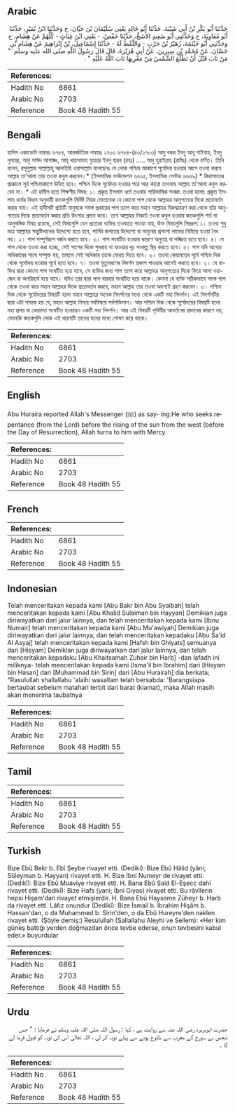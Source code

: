 ## Arabic


<div dir="rtl" lang="ar" style={{fontSize:'larger',backgroundColor:'#f8f9fa',padding:20}}>
حَدَّثَنَا أَبُو بَكْرِ بْنُ أَبِي شَيْبَةَ، حَدَّثَنَا أَبُو خَالِدٍ يَعْنِي سُلَيْمَانَ بْنَ حَيَّانَ، ح وَحَدَّثَنَا ابْنُ نُمَيْرٍ، حَدَّثَنَا أَبُو مُعَاوِيَةَ، ح وَحَدَّثَنِي أَبُو سَعِيدٍ الأَشَجُّ، حَدَّثَنَا حَفْصٌ، - يَعْنِي ابْنَ غِيَاثٍ - كُلُّهُمْ عَنْ هِشَامٍ، ح وَحَدَّثَنِي أَبُو خَيْثَمَةَ، زُهَيْرُ بْنُ حَرْبٍ - وَاللَّفْظُ لَهُ - حَدَّثَنَا إِسْمَاعِيلُ، بْنُ إِبْرَاهِيمَ عَنْ هِشَامِ بْنِ حَسَّانَ، عَنْ مُحَمَّدِ بْنِ سِيرِينَ، عَنْ أَبِي هُرَيْرَةَ، قَالَ قَالَ رَسُولُ اللَّهِ صلى الله عليه وسلم ‏ "‏ مَنْ تَابَ قَبْلَ أَنْ تَطْلُعَ الشَّمْسُ مِنْ مَغْرِبِهَا تَابَ اللَّهُ عَلَيْهِ ‏"‏ ‏.‏
</div>
<div style={{backgroundColor:'#f8f9fa',padding:20, marginBottom: 10}}><table> <thead> <tr> <th>References:</th> <th></th> </tr> </thead> <tbody><tr><td>Hadith No</td><td>6861</td></tr><tr><td>Arabic No</td><td>2703</td></tr><tr><td>Reference</td><td>Book 48 Hadith 55</td></tr></tbody></table></div>

## Bengali


<div dir="ltr" lang="bn" style={{fontSize:'larger',backgroundColor:'#f8f9fa',padding:20}}>
হাদিস একাডেমি নাম্বারঃ ৬৭৫৪, আন্তর্জাতিক নাম্বারঃ ২৭০৩ ৬৭৫৪-(৪৩/২৭০৩) আবু বকর ইবনু আবূ শাইবাহ, ইবনু নুমায়র, আবু সাঈদ আশাজ্জ, আবূ খায়সামাহ যুহায়র ইবনু হারব (রহঃ) ..... আবু হুরাইরাহ (রাযিঃ) থেকে বর্ণিত। তিনি বলেন, রসূলুল্লাহ সাল্লাল্লাহু আলাইহি ওয়াসাল্লাম বলেছেনঃ যে লোক পশ্চিম আকাশে সূর্যোদয় হওয়ার আগে তওবা করবে আল্লাহ তা’আলা তার তওবা কবুল করবেন।* (ইসলামিক ফাউন্ডেশন ৬৬১৫, ইসলামিক সেন্টার ৬৬৬৯) * কিয়ামাতের প্রাক্কালে সূর্য পশ্চিমাকাশে উদিত হবে। পশ্চিম দিকে সূর্যোদয় হওয়ার পরে আর কারো তাওবাহ আল্লাহ তা’আলা কবুল করবেন না। * এই হাদীস হতে শিক্ষণীয় বিষয়: ১। প্রকৃত ইসলাম ধর্মে তওবার পারিভাষিক সংজ্ঞা: তওবা হলো: প্রকৃত ইসলাম ধর্মের বিধান অনুযায়ী কতকগুলি নির্দিষ্ট নিয়ম মোতাবেক যে কোনো পাপ থেকে আল্লাহর আনুগত্যের দিকে প্রত্যাবর্তন করার নাম। এই হাদীসটি প্রতিটি মানুষকে সমস্ত প্রকারের পাপ ত্যাগ করে মহান আল্লাহর বিরুদ্ধাচরণ করা থেকে তাঁর আনুগত্যের দিকে প্রত্যাবর্তন করার প্রতি উৎসাহ প্রদান করে। তবে আল্লাহর নিকটে তওবা কবুল হওয়ার কতকগুলি শর্ত বা আনুষঙ্গিক বিষয় রয়েছে, সেই বিষয়গুলি যেন প্রত্যেক ব্যক্তির তওবাতে পাওয়া যায়, উক্ত বিষয়গুলি নিম্নরূপ: ১। তওবা শুধু মাত্র আল্লাহর সন্তুষ্টিলাভের উদ্দেশ্যে হতে হবে, পার্থিব জগতের উদ্দেশ্যে বা মানুষের প্রশংসা লাভের নিমিত্তে হওয়া বৈধ নয়। ২। পাপ সম্পূর্ণরূপে বর্জন করতে হবে। ৩। পাপ সংঘটিত হওয়ার কারণে অনুতপ্ত বা লজ্জিত হতে হবে। ৪। যে পাপ থেকে তওবা করা হচ্ছে, সেই পাপের দিকে পুনরায় না যাওয়ার দৃঢ় সংকল্প স্থির করতে হবে। ৫। পাপ যদি অন্যের অধিকারের সাথে সম্পৃক্ত হয়, তাহলে সেই অধিকার তাকে ফেরত দিতে হবে। ৬। তওবা কেয়ামতের পূর্বে পশ্চিম দিক থেকে সূর্যোদয় হওয়ার পূর্বে হতে হবে। ৭। তওবা মৃত্যুবরণের নিদর্শন প্রকাশ পাওয়ার আগেই করতে হবে। ২। যে ব্যক্তির দ্বারা কোনো পাপ সংঘটিত হয়ে যাবে, সে ব্যক্তির জন্য পাপ ত্যাগ করে আল্লাহর আনুগত্যের দিকে ফিরে আসা ওয়াজেব বা অপরিহার্য হয়ে যাবে। যদিও তার দ্বারা পাপ বারবার সংঘটিত হয়ে থাকে। কেননা যে ব্যক্তি সঠিকভাবে সমস্ত পাপ থেকে তওবা করে মহান আল্লাহর দিকে প্রত্যাবর্তন করবে, মহান আল্লাহ তার তওবা অবশ্যই গ্রহণ করবেন। ৩। পশ্চিম দিক থেকে সূর্যোদয়ের বিষয়টি হলো মহান আল্লাহর অনেক নিদর্শনের মধ্যে থেকে একটি মহা নিদর্শন। এই নিদর্শনটির দ্বারা এটা সাব্যস্ত হয় যে, মহান আল্লাহ নিশ্চয় সর্ববিষয়ে সর্বশক্তিমান। আর পশ্চিম দিক থেকে সূর্যোদয়ের বিষয়টি হলো মহা প্রলয় বা কেয়ামত সংঘটিত হওয়ারও একটি মহা নিদর্শন। আর এই বিষয়টি পৃথিবীর আবর্তনের প্রভাবের কারণে নয়, যেমনকি কতকগুলি লোক এই ধারণাটি তাদের মনের মধ্যে পোষণ করে থাকে।
</div>
<div style={{backgroundColor:'#f8f9fa',padding:20, marginBottom: 10}}><table> <thead> <tr> <th>References:</th> <th></th> </tr> </thead> <tbody><tr><td>Hadith No</td><td>6861</td></tr><tr><td>Arabic No</td><td>2703</td></tr><tr><td>Reference</td><td>Book 48 Hadith 55</td></tr></tbody></table></div>

## English


<div dir="ltr" lang="en" style={{fontSize:'larger',backgroundColor:'#f8f9fa',padding:20}}>
Abu Huraira reported Allah's Messenger (ﷺ) as say- ing:He who seeks repentance (from the Lord) before the rising of the sun from the west (before the Day of Resurrection), Allah turns to him with Mercy
</div>
<div style={{backgroundColor:'#f8f9fa',padding:20, marginBottom: 10}}><table> <thead> <tr> <th>References:</th> <th></th> </tr> </thead> <tbody><tr><td>Hadith No</td><td>6861</td></tr><tr><td>Arabic No</td><td>2703</td></tr><tr><td>Reference</td><td>Book 48 Hadith 55</td></tr></tbody></table></div>

## French


<div dir="ltr" lang="fr" style={{fontSize:'larger',backgroundColor:'#f8f9fa',padding:20}}>

</div>
<div style={{backgroundColor:'#f8f9fa',padding:20, marginBottom: 10}}><table> <thead> <tr> <th>References:</th> <th></th> </tr> </thead> <tbody><tr><td>Hadith No</td><td>6861</td></tr><tr><td>Arabic No</td><td>2703</td></tr><tr><td>Reference</td><td>Book 48 Hadith 55</td></tr></tbody></table></div>

## Indonesian


<div dir="ltr" lang="id" style={{fontSize:'larger',backgroundColor:'#f8f9fa',padding:20}}>
Telah menceritakan kepada kami [Abu Bakr bin Abu Syaibah] telah menceritakan kepada kami [Abu Khalid Sulaiman bin Hayyan] Demikian juga diriwayatkan dari jalur lainnya, dan telah menceritakan kepada kami [Ibnu Numair] telah menceritakan kepada kami [Abu Mu'awiyah] Demikian juga diriwayatkan dari jalur lainnya, dan telah menceritakan kepadaku [Abu Sa'id Al Asyaj] telah menceritakan kepada kami [Hafsh bin Ghiyats] semuanya dari [Hisyam] Demikian juga diriwayatkan dari jalur lainnya, dan telah menceritakan kepadaku [Abu Khaitsamah Zuhair bin Harb] -dan lafadh ini miliknya- telah menceritakan kepada kami [Isma'il bin Ibrahim] dari [Hisyam bin Hasan] dari [Muhammad bin Sirin] dari [Abu Hurairah] dia berkata; "Rasulullah shallallahu 'alaihi wasallam telah bersabda: 'Barangsiapa bertaubat sebelum matahari terbit dari barat (kiamat), maka Allah masih akan menerima taubatnya
</div>
<div style={{backgroundColor:'#f8f9fa',padding:20, marginBottom: 10}}><table> <thead> <tr> <th>References:</th> <th></th> </tr> </thead> <tbody><tr><td>Hadith No</td><td>6861</td></tr><tr><td>Arabic No</td><td>2703</td></tr><tr><td>Reference</td><td>Book 48 Hadith 55</td></tr></tbody></table></div>

## Tamil


<div dir="ltr" lang="ta" style={{fontSize:'larger',backgroundColor:'#f8f9fa',padding:20}}>

</div>
<div style={{backgroundColor:'#f8f9fa',padding:20, marginBottom: 10}}><table> <thead> <tr> <th>References:</th> <th></th> </tr> </thead> <tbody><tr><td>Hadith No</td><td>6861</td></tr><tr><td>Arabic No</td><td>2703</td></tr><tr><td>Reference</td><td>Book 48 Hadith 55</td></tr></tbody></table></div>

## Turkish


<div dir="ltr" lang="tr" style={{fontSize:'larger',backgroundColor:'#f8f9fa',padding:20}}>
Bize Ebû Bekr b. Ebî Şeybe rivayet etti. (Dediki): Bize Ebû Hâlid (yâni; Süleyman b. Hayyan) rivayet etti. H. Bize İbni Numeyr de rivayet etti. (Dedikî): Bize Ebû Muaviye rivayet etti. H. Bana Ebû Said El-Eşecc dahi rivayet etti. (Dedikî): Bize Hafs (yani; İbni Gıyas) rivayet etti. Bu râvîlerin hepsi Hişam'dan rivayet etmişlerdir. H. Bana Ebû Hayseme Züheyr b. Harb da rivayet etti. Lâfız onundur (Dedikî): Bize İsmail b. İbrahim Hişâm b. Hassan'dan, o da Muhammed b. Sirin'den, o da Ebû Hureyre'den naklen rivayet etti. (Şöyle demiş:) Resulullah (Sallallahu Aleyhi ve Sellem): «Her kim güneş battığı yerden doğmazdan önce tevbe ederse, onun tevbesini kabul eder.» buyurdular
</div>
<div style={{backgroundColor:'#f8f9fa',padding:20, marginBottom: 10}}><table> <thead> <tr> <th>References:</th> <th></th> </tr> </thead> <tbody><tr><td>Hadith No</td><td>6861</td></tr><tr><td>Arabic No</td><td>2703</td></tr><tr><td>Reference</td><td>Book 48 Hadith 55</td></tr></tbody></table></div>

## Urdu


<div dir="rtl" lang="ur" style={{fontSize:'larger',backgroundColor:'#f8f9fa',padding:20}}>
حضرت ابوہریرہ رضی اللہ عنہ سے روایت ہے ، کہا : رسول اللہ صلی اللہ علیہ وسلم نے فرمایا : " جس شخص نے سورج کے مغرب سے طلوع ہونے سے پہلے توبہ کر لی ، اللہ تعالیٰ اس کی توبہ کو قبول فرما لے گا ۔
</div>
<div style={{backgroundColor:'#f8f9fa',padding:20, marginBottom: 10}}><table> <thead> <tr> <th>References:</th> <th></th> </tr> </thead> <tbody><tr><td>Hadith No</td><td>6861</td></tr><tr><td>Arabic No</td><td>2703</td></tr><tr><td>Reference</td><td>Book 48 Hadith 55</td></tr></tbody></table></div>